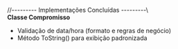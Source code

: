 //--------- Implementações Concluídas ---------\\  
             **Classe Compromisso**
- Validação de data/hora (formato e regras de negócio)   
- Método ToString() para exibição padronizada 

